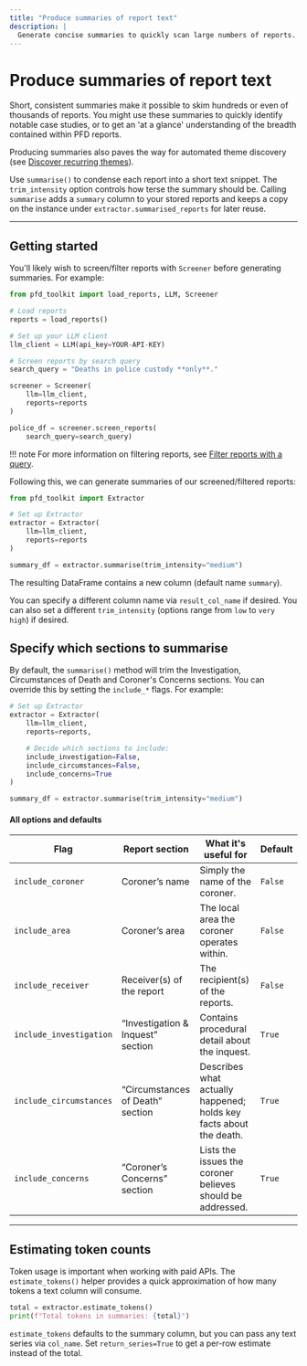 ```yaml
---
title: "Produce summaries of report text"
description: |
  Generate concise summaries to quickly scan large numbers of reports.
---
```


# Produce summaries of report text

Short, consistent summaries make it possible to skim hundreds or even of thousands of reports. You might use these summaries to quickly identify notable case studies, or to get an 'at a glance' understanding of the breadth contained within PFD reports.

Producing summaries also paves the way for automated theme discovery (see [Discover recurring themes](themes.md)). 

Use `summarise()` to condense each report into a short text snippet. The `trim_intensity` option controls how terse the summary should be. Calling `summarise` adds a `summary` column to your stored reports and keeps a copy on the instance under `extractor.summarised_reports` for later reuse.

---

## Getting started

You'll likely wish to screen/filter reports with `Screener` before generating summaries. For example:

```python
from pfd_toolkit import load_reports, LLM, Screener

# Load reports
reports = load_reports()

# Set up your LLM client
llm_client = LLM(api_key=YOUR-API-KEY)

# Screen reports by search query
search_query = "Deaths in police custody **only**."

screener = Screener(
    llm=llm_client,
    reports=reports
)

police_df = screener.screen_reports(
    search_query=search_query)

```

!!! note
    For more information on filtering reports, see [Filter reports with a query](../screener/index.md).

Following this, we can generate summaries of our screened/filtered reports:

```python
from pfd_toolkit import Extractor

# Set up Extractor
extractor = Extractor(
    llm=llm_client,
    reports=reports
)

summary_df = extractor.summarise(trim_intensity="medium")
```

The resulting DataFrame contains a new column (default name `summary`). 

You can specify a different column name via `result_col_name` if desired. You can also set a different `trim_intensity` (options range from `low` to `very high`) if desired.


## Specify which sections to summarise

By default, the `summarise()` method will trim the Investigation, Circumstances of Death and Coroner's Concerns sections. You can override this by setting the `include_*` flags. For example:

```py
# Set up Extractor
extractor = Extractor(
    llm=llm_client,
    reports=reports,

    # Decide which sections to include:
    include_investigation=False,
    include_circumstances=False,
    include_concerns=True
)

summary_df = extractor.summarise(trim_intensity="medium")
```

#### All options and defaults

<table>
  <thead>
    <tr>
      <th style="width:22%">Flag</th>
      <th>Report section</th>
      <th>What it's useful for</th>
      <th>Default</th>
    </tr>
  </thead>
  <tbody>
    <tr>
      <td><code>include_coroner</code></td>
      <td>Coroner’s name</td>
      <td>Simply the name of the coroner.</td>
      <td><code>False</code></td>
    </tr>
    <tr>
      <td><code>include_area</code></td>
      <td>Coroner’s area</td>
      <td>The local area the coroner operates within.</td>
      <td><code>False</code></td>
    </tr>
    <tr>
      <td><code>include_receiver</code></td>
      <td>Receiver(s) of the report</td>
      <td>The recipient(s) of the reports.</td>
      <td><code>False</code></td>
    </tr>
    <tr>
      <td><code>include_investigation</code></td>
      <td>“Investigation &amp; Inquest” section</td>
      <td>Contains procedural detail about the inquest.</td>
      <td><code>True</code></td>
    </tr>
    <tr>
      <td><code>include_circumstances</code></td>
      <td>“Circumstances of Death” section</td>
      <td>Describes what actually happened; holds key facts about the death.</td>
      <td><code>True</code></td>
    </tr>
    <tr>
      <td><code>include_concerns</code></td>
      <td>“Coroner’s Concerns” section</td>
      <td>Lists the issues the coroner believes should be addressed.</td>
      <td><code>True</code></td>
    </tr>
  </tbody>
</table>


---


## Estimating token counts

Token usage is important when working with paid APIs. The `estimate_tokens()` helper provides a quick approximation of how many tokens a text column will consume.

```python
total = extractor.estimate_tokens()
print(f"Total tokens in summaries: {total}")
```

`estimate_tokens` defaults to the summary column, but you can pass any text series via `col_name`. Set `return_series=True` to get a per-row estimate instead of the total.
